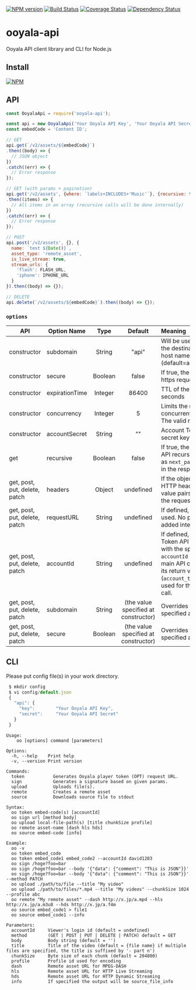 [![NPM version](https://badge.fury.io/js/ooyala-api.png)](https://badge.fury.io/js/ooyala-api)
[![Build Status](https://travis-ci.org/kuu/ooyala-api.svg?branch=master)](https://travis-ci.org/kuu/ooyala-api)
[![Coverage Status](https://coveralls.io/repos/kuu/ooyala-api/badge.png?branch=master)](https://coveralls.io/r/kuu/ooyala-api?branch=master)
[![Dependency Status](https://gemnasium.com/kuu/ooyala-api.png)](https://gemnasium.com/kuu/ooyala-api)

# ooyala-api

Ooyala API client library and CLI for Node.js

## Install
[![NPM](https://nodei.co/npm/ooyala-api.png?mini=true)](https://nodei.co/npm/ooyala-api/)

## API
```js
const OoyalaApi = require('ooyala-api');

const api = new OoyalaApi('Your Ooyala API Key', 'Your Ooyala API Secret', {concurrency: 6});
const embedCode = 'Content ID';

// GET
api.get(`/v2/assets/${embedCode}`)
.then((body) => {
  // JSON object
})
.catch((err) => {
  // Error response
});

// GET (with params + pagination)
api.get('/v2/assets', {where: `labels+INCLUDES+'Music'`}, {recursive: true})
.then((items) => {
  // All items in an array (recursive calls will be done internally)
})
.catch((err) => {
  // Error response
});

// POST
api.post('/v2/assets', {}, {
  name: `test ${Date()}`,
  asset_type: 'remote_asset',
  is_live_stream: true,
  stream_urls: {
    'flash': FLASH_URL,
    'iphone': IPHONE_URL
  }
}).then((body) => {});

// DELETE
api.delete(`/v2/assets/${embedCode}`).then((body) => {});
```

### `options`
| API         | Option Name    | Type    | Default | Meaning                                  |
| ----------- | -------------- |:-------:|:-------:| :----------------------------------------|
| constructor | subdomain      | String | "api"   | Will be used to construct the destination server's host name. (default=api.ooyala.com) |
| constructor | secure         | Boolean | false   | If true, the library sends https request |
| constructor | expirationTime | Integer | 86400   | TTL of the API call in seconds           |
| constructor | concurrency    | Integer | 5       | Limits the number of concurrent API calls. The valid range is 1~10 |
| constructor | accountSecret  | String | ""       | Account Token API's secret key |
| get         | recursive      | Boolean | false   | If true, the library calls API recursively as long as  `next_page` is specified in the response |
| get, post, put, delete, patch | headers      | Object | undefined   | If the object contains HTTP headers, the key-value pairs are used for the request. |
| get, post, put, delete, patch | requestURL      | String | undefined   | If defined, the url is just used. No params are added internally. |
| get, post, put, delete, patch | accountId      | String | undefined   | If defined, Account Token API will be called with the specified `accountId` before the main API call. And then its return value (`account_token`) will be used for the main API call. |
| get, post, put, delete, patch | subdomain      | String | (the value specified at constructor)  | Overrides the value specified at constructor. |
| get, post, put, delete, patch | secure         | Boolean | (the value specified at constructor) | Overrides the value specified at constructor. |

## CLI
Please put config file(s) in your work directory.
```js
 $ mkdir config
 $ vi config/default.json
 {
   "api": {
     "key":        "Your Ooyala API Key",
     "secret":     "Your Ooyala API Secret"
   }
 }
```

```
Usage:
    oo [options] command [parameters]

Options:
  -h, --help    Print help
  -v, --version Print version

Commands:
  token           Generates Ooyala player token (OPT) request URL.
  sign            Generates a signature based on given params.
  upload          Uploads file(s).
  remote          Creates a remote asset
  source          Downloads source file to stdout

Syntax:
  oo token embed-code(s) [accountId]
  oo sign url [method body]
  oo upload local-file-path(s) [title chunkSize profile]
  oo remote asset-name [dash hls hds]
  oo source embed-code [info]

Example:
  oo -v
  oo token embed_code
  oo token embed_code1 embed_code2 --accountId david1203
  oo sign /hoge?foo=bar
  oo sign /hoge?foo=bar --body '{"data": {"comment": "This is JSON"}}'
  oo sign /hoge?foo=bar --body '{"data": {"comment": "This is JSON"}}' --method PATCH
  oo upload ./path/to/file --title "My video"
  oo upload ./path/to/files/*.mp4 --title "My videos" --chunkSize 1024 --profile abc
  oo remote "My remote asset" --dash http://x.jp/a.mpd --hls http://x.jp/a.m3u8 --hds http://x.jp/a.f4m
  oo source embed_code1 > file1
  oo source embed_code1 --info

Parameters:
  accountId     Viewer's login id (default = undefined)
  method        (GET | POST | PUT | DELETE | PATCH) default = GET
  body          Body string (default = '')
  title         Title of the video (default = {file name} if multiple files are specified, the title is suffixed by '- part n')
  chunkSize     Byte size of each chunk (default = 204800)
  profile       Profile id used for encoding
  dash          Remote asset URL for MPEG-DASH
  hls           Remote asset URL for HTTP Live Streaming
  hds           Remote asset URL for HTTP Dynamic Streaming
  info          If specified the output will be source_file_info

```
